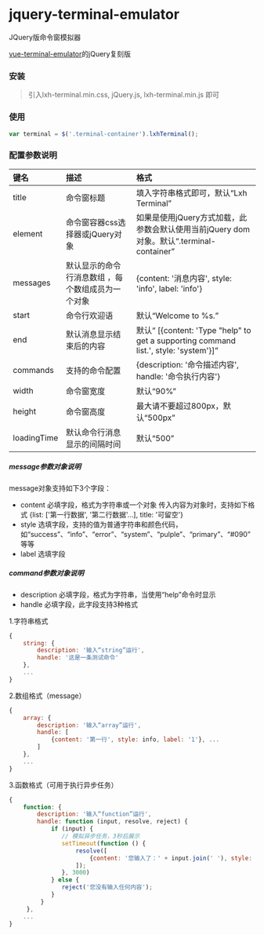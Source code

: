 # jquery-terminal-emulator
JQuery版命令窗模拟器

[vue-terminal-emulator](https://github.com/dongsuo/vue-terminal-emulator "vue-terminal-emulator")的jQuery复刻版

### 安装
> 引入lxh-terminal.min.css, jQuery.js, lxh-terminal.min.js 即可


### 使用
```javascript
var terminal = $('.terminal-container').lxhTerminal();
```

### 配置参数说明
|   键名|描述   |格式   |
| :------------ | :------------ | :------------ |
|  title |  命令窗标题 | 填入字符串格式即可，默认“Lxh Terminal”  |
| element  | 命令窗容器css选择器或jQuery对象  |如果是使用jQuery方式加载，此参数会默认使用当前jQuery dom对象。默认“.terminal-container”   |
|  messages |  默认显示的命令行消息数组 ，每个数组成员为一个对象|{content: '消息内容', style: 'info', label: 'info'} |
|  start | 命令行欢迎语  |默认“Welcome to %s.”   |
|   end|   默认消息显示结束后的内容|默认“ [{content: 'Type "help" to get a supporting command list.', style: 'system'}]”   |
| commands  | 支持的命令配置  |{description: '命令描述内容', handle: '命令执行内容'}   |
| width  | 命令窗宽度  |默认“90%”   |
| height  | 命令窗高度  |最大请不要超过800px，默认“500px”   |
| loadingTime  | 默认命令行消息显示的间隔时间  |默认“500”   |

##### message参数对象说明
message对象支持如下3个字段：
- content 必填字段，格式为字符串或一个对象
  传入内容为对象时，支持如下格式 {list: ['第一行数据', '第二行数据'...], title: '可留空'}
- style 选填字段，支持的值为普通字符串和颜色代码，如“success”、“info”、“error”、“system”、“pulple”、“primary”、“#090”等等
- label 选填字段

##### command参数对象说明
- description 必填字段，格式为字符串，当使用“help”命令时显示
- handle 必填字段，此字段支持3种格式

1.字符串格式
```javascript
{
	string: {
		description: '输入“string”运行',
	    handle: '这是一条测试命令'
	},
    ...
}
```
2.数组格式（message）
```javascript
{
	array: {
		description: '输入“array”运行',
	    handle: [
			{content: '第一行', style: info, label: '1'}, ...
		]
	},
    ...
}
```
3.函数格式（可用于执行异步任务）
```javascript
{
    function: {
        description: '输入“function”运行',
        handle: function (input, resolve, reject) {
            if (input) {
               // 模拟异步任务，3秒后展示
               setTimeout(function () {
                   resolve([
                       {content: '您输入了：' + input.join(' '), style: 'info'}
                   ]);
               }, 3000)
            } else {
               reject('您没有输入任何内容');
            }
         }
     },
    ...
}
```



